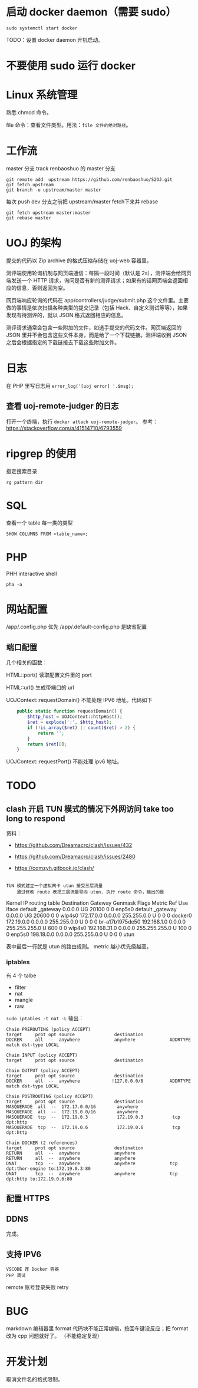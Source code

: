
# 启动 docker daemon（需要 sudo）

`sudo systemctl start docker`  

TODO：设置 docker daemon 开机启动。


# 不要使用 sudo 运行 docker




# Linux 系统管理

熟悉 chmod 命令。

file 命令：查看文件类型。用法：`file 文件的绝对路径`。


# 工作流

master 分支 track  renbaoshuo 的 master 分支

```
git remote add  upstream https://github.com/renbaoshuo/S2OJ.git
git fetch upstream
git branch -u upstream/master master
```

每次 push dev 分支之前把 upstream/master fetch下来并 rebase

```
git fetch upstream master:master
git rebase master
```

# UOJ 的架构

提交的代码以 Zip archive 的格式压缩存储在 uoj-web 容器里。

测评端使用轮询机制与网页端通信：每隔一段时间（默认是 2s），测评端会给网页端发送一个 HTTP 请求，询问是否有新的测评请求；如果有的话网页端会返回相应的信息，否则返回为空。

网页端响应轮询的代码在 app/controllers/judge/submit.php 这个文件里。主要做的事情是依次扫描各种类型的提交记录（包括 Hack、自定义测试等等），如果发现有待测评的，就以 JSON 格式返回相应的信息。

测评请求通常会包含一些附加的文件，如选手提交的代码文件。网页端返回的 JSON 里并不会包含这些文件本身，而是给了一个下载链接。测评端收到 JSON 之后会根据指定的下载链接去下载这些附加文件。


# 日志

在 PHP 里写日志用 `error_log('[uoj error] '.$msg);`

## 查看 uoj-remote-judger 的日志

打开一个终端，执行 `docker attach uoj-remote-judger`。
参考：https://stackoverflow.com/a/41514710/6793559

# ripgrep 的使用

指定搜索目录

`rg pattern dir`


# SQL

查看一个 table 每一类的类型

`SHOW COLUMNS FROM <table_name>;`


# PHP

PHH interactive shell

`pha -a`


# 网站配置

/app/.config.php 优先
/app/.default-config.php 是缺省配置

## 端口配置

几个相关的函数：

HTML::port()  读取配置文件里的 port 

HTML::url()   生成带端口的 url

UOJContext::requestDomain() 不能处理 IPV6 地址。代码如下

```php
	public static function requestDomain() {
		$http_host = UOJContext::httpHost();
		$ret = explode(':', $http_host);
		if (!is_array($ret) || count($ret) > 2) {
			return '';
		}
		return $ret[0];
	}
```

UOJContext::requestPort()   不能处理 ipv6 地址。


# TODO

## clash 开启 TUN 模式的情况下外网访问 take too long to respond

资料：

- https://github.com/Dreamacro/clash/issues/432

- https://github.com/Dreamacro/clash/issues/2480

- https://comzyh.gitbook.io/clash/

## 

    TUN 模式建立一个虚拟网卡 utun 接受三层流量
        通过修改 route 表把三层流量导向 utun. 执行 route 命令，输出的是

Kernel IP routing table
Destination     Gateway         Genmask         Flags Metric Ref    Use Iface
default         _gateway        0.0.0.0         UG    20100  0        0 enp5s0
default         _gateway        0.0.0.0         UG    20600  0        0 wlp4s0
172.17.0.0      0.0.0.0         255.255.0.0     U     0      0        0 docker0
172.19.0.0      0.0.0.0         255.255.0.0     U     0      0        0 br-a17b1975de50
192.168.1.0     0.0.0.0         255.255.255.0   U     600    0        0 wlp4s0
192.168.31.0    0.0.0.0         255.255.255.0   U     100    0        0 enp5s0
198.18.0.0      0.0.0.0         255.255.0.0     U     0      0        0 utun

表中最后一行就是 utun 的路由规则。
metric 越小优先级越高。

### iptables

有 4 个 talbe

- filter
- nat
- mangle
- raw

`sudo iptables -t nat -L` 输出：

```
Chain PREROUTING (policy ACCEPT)
target     prot opt source               destination         
DOCKER     all  --  anywhere             anywhere             ADDRTYPE match dst-type LOCAL

Chain INPUT (policy ACCEPT)
target     prot opt source               destination         

Chain OUTPUT (policy ACCEPT)
target     prot opt source               destination         
DOCKER     all  --  anywhere            !127.0.0.0/8          ADDRTYPE match dst-type LOCAL

Chain POSTROUTING (policy ACCEPT)
target     prot opt source               destination         
MASQUERADE  all  --  172.17.0.0/16        anywhere            
MASQUERADE  all  --  172.19.0.0/16        anywhere            
MASQUERADE  tcp  --  172.19.0.3           172.19.0.3           tcp dpt:http
MASQUERADE  tcp  --  172.19.0.6           172.19.0.6           tcp dpt:http

Chain DOCKER (2 references)
target     prot opt source               destination         
RETURN     all  --  anywhere             anywhere            
RETURN     all  --  anywhere             anywhere            
DNAT       tcp  --  anywhere             anywhere             tcp dpt:thor-engine to:172.19.0.3:80
DNAT       tcp  --  anywhere             anywhere             tcp dpt:http to:172.19.0.6:80
```


## 配置 HTTPS




## DDNS
完成。

## 支持 IPV6
    VSCODE 连 Docker 容器
    PHP 调试

remote 账号登录失败 retry





# BUG

markdown 编辑器里 format 代码块不能正常编辑，按回车键没反应；把 format 改为 cpp 问题就好了。
（不能稳定复现）

# 开发计划

取消文件名的格式限制。